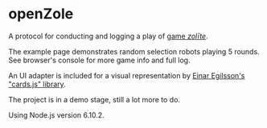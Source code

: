 # openZole

A protocol for conducting and logging a play of [game _zolīte_](https://en.wikipedia.org/wiki/Zole).

The example page demonstrates random selection robots playing 5 rounds. See browser's console for more game info and full log.

An UI adapter is included for a visual representation by [Einar Egilsson's "cards.js" library](https://github.com/einaregilsson/cards.js).</p>

The project is in a demo stage, still a lot more to do.

Using Node.js version 6.10.2.